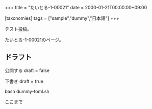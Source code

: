 +++
title = "たいとる-1-00021"
date = 2000-01-21T00:00:00+09:00

[taxonomies]
tags = ["sample","dummy","日本語"]
+++

テスト投稿。

たいとる-1-00021のページ。


## ドラフト

公開する
draft = false

下書き
draft = true

bash dummy-toml.sh

ここまで

